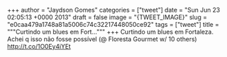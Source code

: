 
+++
author = "Jaydson Gomes"
categories = ["tweet"]
date = "Sun Jun 23 02:05:13 +0000 2013"
draft = false
image = "{TWEET_IMAGE}"
slug = "e0caa479a1748a81a5006c74c32217448050ce92"
tags = ["tweet"]
title = """Curtindo um blues em Fort..."""
+++
Curtindo um blues em Fortaleza. Achei q isso não fosse possível (@ Floresta Gourmet w/ 10 others) http://t.co/1O0Ey4iYEt
